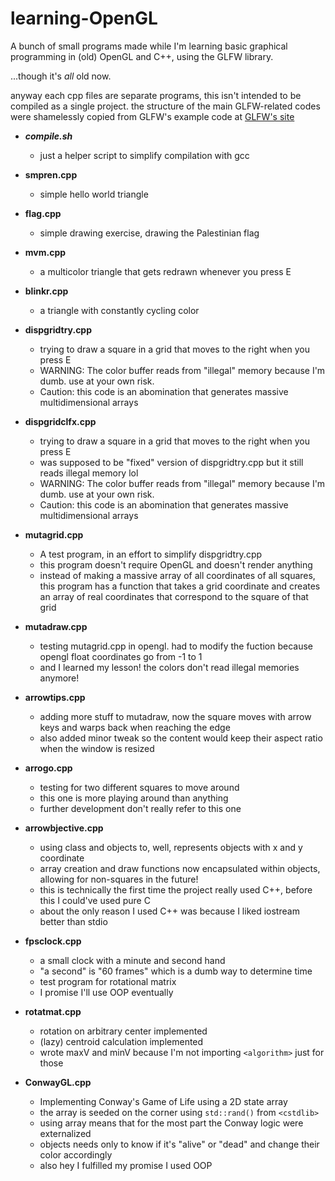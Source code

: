 # learning-OpenGL

A bunch of small programs made while I'm learning basic graphical programming in (old) OpenGL and C++, using the GLFW library.

...though it's *all* old now.

anyway each cpp files are separate programs, this isn't intended to be compiled as a single project. the structure of the main GLFW-related codes were shamelessly copied from GLFW's example code at [GLFW's site](https://www.glfw.org/documentation)

* **_compile.sh_**
  * just a helper script to simplify compilation with gcc

* **smpren.cpp**
  * simple hello world triangle
* **flag.cpp**
  * simple drawing exercise, drawing the Palestinian flag
* **mvm.cpp**
  * a multicolor triangle that gets redrawn whenever you press E
* **blinkr.cpp**
  * a triangle with constantly cycling color
* **dispgridtry.cpp**
  * trying to draw a square in a grid that moves to the right when you press E
  * WARNING: The color buffer reads from "illegal" memory because I'm dumb. use at your own risk.
  * Caution: this code is an abomination that generates massive multidimensional arrays
* **dispgridclfx.cpp**
  * trying to draw a square in a grid that moves to the right when you press E
  * was supposed to be "fixed" version of dispgridtry.cpp but it still reads illegal memory lol
  * WARNING: The color buffer reads from "illegal" memory because I'm dumb. use at your own risk.
  * Caution: this code is an abomination that generates massive multidimensional arrays
* **mutagrid.cpp**
  * A test program, in an effort to simplify dispgridtry.cpp
  * this program doesn't require OpenGL and doesn't render anything
  * instead of making a massive array of all coordinates of all squares, this program has a function that takes a grid coordinate and creates an array of real coordinates that correspond to the square of that grid
* **mutadraw.cpp**
  * testing mutagrid.cpp in opengl. had to modify the fuction because opengl float coordinates go from -1 to 1
  * and I learned my lesson! the colors don't read illegal memories anymore!
* **arrowtips.cpp**
  * adding more stuff to mutadraw, now the square moves with arrow keys and warps back when reaching the edge
  * also added minor tweak so the content would keep their aspect ratio when the window is resized
* **arrogo.cpp**
  * testing for two different squares to move around
  * this one is more playing around than anything
  * further development don't really refer to this one
* **arrowbjective.cpp**
  * using class and objects to, well, represents objects with x and y coordinate
  * array creation and draw functions now encapsulated within objects, allowing for non-squares in the future!
  * this is technically the first time the project really used C++, before this I could've used pure C
  * about the only reason I used C++ was because I liked iostream better than stdio
* **fpsclock.cpp**
  * a small clock with a minute and second hand
  * "a second" is "60 frames" which is a dumb way to determine time
  * test program for rotational matrix
  * I promise I'll use OOP eventually
* **rotatmat.cpp**
  * rotation on arbitrary center implemented
  * (lazy) centroid calculation implemented
  * wrote maxV and minV because I'm not importing `<algorithm>` just for those
* **ConwayGL.cpp**
  * Implementing Conway's Game of Life using a 2D state array
  * the array is seeded on the corner using `std::rand()` from `<cstdlib>`
  * using array means that for the most part the Conway logic were externalized
  * objects needs only to know if it's "alive" or "dead" and change their color accordingly
  * also hey I fulfilled my promise I used OOP
